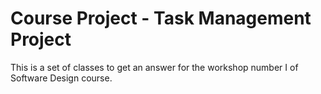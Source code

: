 # Course Project - Task Management Project
This is a set of classes to get an answer for the workshop number I of Software Design course.
